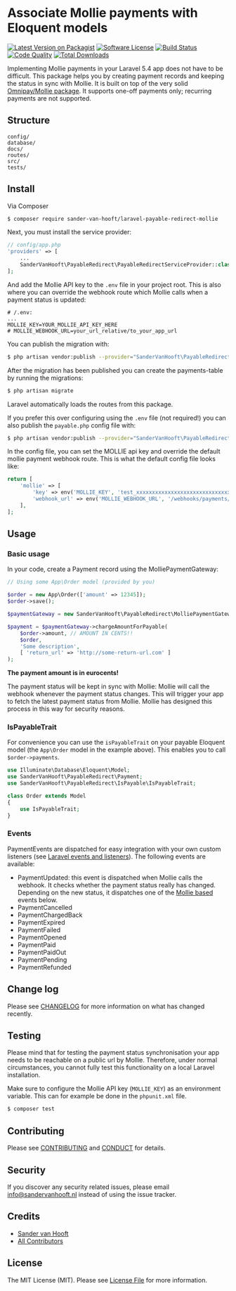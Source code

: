 # Associate Mollie payments with Eloquent models

[![Latest Version on Packagist][ico-version]][link-packagist]
[![Software License][ico-license]](LICENSE.md)
[![Build Status](https://travis-ci.org/sandervanhooft/laravel-payable-redirect-mollie.svg?branch=master)](https://travis-ci.org/sandervanhooft/laravel-payable-redirect-mollie)
[![Code Quality](https://scrutinizer-ci.com/g/sandervanhooft/laravel-payable-redirect-mollie/badges/quality-score.png?b=master)](https://scrutinizer-ci.com/g/sandervanhooft/laravel-payable-redirect-mollie/?branch=master)
[![Total Downloads][ico-downloads]][link-downloads]

Implementing Mollie payments in your Laravel 5.4 app does not have to be difficult. This package helps you by creating payment records and keeping the status in sync with Mollie. It is built on top of the very solid [Omnipay/Mollie package](http://omnipay.thephpleague.com). It supports one-off payments only; recurring payments are not supported.

## Structure

```        
config/
database/
docs/
routes/
src/
tests/
```

## Install

Via Composer

``` bash
$ composer require sander-van-hooft/laravel-payable-redirect-mollie
```

Next, you must install the service provider:

``` php
// config/app.php
'providers' => [
    ...
    SanderVanHooft\PayableRedirect\PayableRedirectServiceProvider::class,
];
```

And add the Mollie API key to the `.env` file in your project root.
This is also where you can override the webhook route which Mollie calls when a payment status is updated:
``` env
# /.env:
...
MOLLIE_KEY=YOUR_MOLLIE_API_KEY_HERE
# MOLLIE_WEBHOOK_URL=your_url_relative/to_your_app_url
```

You can publish the migration with:

``` bash
$ php artisan vendor:publish --provider="SanderVanHooft\PayableRedirect\PayableRedirectServiceProvider" --tag="migrations"
```

After the migration has been published you can create the payments-table by running the migrations:

``` bash
$ php artisan migrate
```

Laravel automatically loads the routes from this package.

If you prefer this over configuring using the `.env` file (not required!) you can also publish the `payable.php` config file with:

``` bash
$ php artisan vendor:publish --provider="SanderVanHooft\PayableRedirect\PayableRedirectServiceProvider" --tag="config"
```

In the config file, you can set the MOLLIE api key and override the default mollie payment webhook route. This is what the default config file looks like:

``` php
return [
    'mollie' => [
        'key' => env('MOLLIE_KEY', 'test_xxxxxxxxxxxxxxxxxxxxxxxxxxxxxx'),
        'webhook_url' => env('MOLLIE_WEBHOOK_URL', '/webhooks/payments/mollie'),
    ],
];
```

## Usage

### Basic usage
In your code, create a Payment record using the MolliePaymentGateway:

``` php
// Using some App\Order model (provided by you)

$order = new App\Order(['amount' => 12345]);
$order->save();

$paymentGateway = new SanderVanHooft\PayableRedirect\MolliePaymentGateway;

$payment = $paymentGateway->chargeAmountForPayable(
    $order->amount, // AMOUNT IN CENTS!!
    $order,
    'Some description',
    [ 'return_url' => 'http://some-return-url.com' ]
);
```

__The payment amount is in eurocents!__

The payment status will be kept in sync with Mollie: Mollie will call the webhook whenever the payment status changes. This will trigger your app to fetch the latest payment status from Mollie. Mollie has designed this process in this way for security reasons.

### IsPayableTrait
For convenience you can use the `isPayableTrait` on your payable Eloquent model (the `App\Order` model in the example above). This enables you to call `$order->payments`.

``` php
use Illuminate\Database\Eloquent\Model;
use SanderVanHooft\PayableRedirect\Payment;
use SanderVanHooft\PayableRedirect\IsPayable\IsPayableTrait;

class Order extends Model
{
    use IsPayableTrait;
}
```

### Events
PaymentEvents are dispatched for easy integration with your own custom listeners (see [Laravel events and listeners](https://laravel.com/docs/5.4/events)). The following events are available:

- PaymentUpdated: this event is dispatched when Mollie calls the webhook. It checks whether the payment status really has changed. Depending on the new status, it dispatches one of the [Mollie based](https://www.mollie.com/nl/docs/status) events below.
- PaymentCancelled
- PaymentChargedBack
- PaymentExpired
- PaymentFailed
- PaymentOpened
- PaymentPaid
- PaymentPaidOut
- PaymentPending
- PaymentRefunded

## Change log

Please see [CHANGELOG](CHANGELOG.md) for more information on what has changed recently.

## Testing

Please mind that for testing the payment status synchronisation your app needs to be reachable on a public url by Mollie. Therefore, under normal circumstances, you cannot fully test this functionality on a local Laravel installation.

Make sure to configure the Mollie API key (`MOLLIE_KEY`) as an environment variable. This can for example be done in the `phpunit.xml` file.

``` bash
$ composer test
```

## Contributing

Please see [CONTRIBUTING](CONTRIBUTING.md) and [CONDUCT](CONDUCT.md) for details.

## Security

If you discover any security related issues, please email info@sandervanhooft.nl instead of using the issue tracker.

## Credits

- [Sander van Hooft][link-author]
- [All Contributors][link-contributors]

## License

The MIT License (MIT). Please see [License File](LICENSE.md) for more information.

[ico-version]: https://img.shields.io/packagist/v/sander-van-hooft/laravel-payable-redirect-mollie.svg?style=flat-square
[ico-license]: https://img.shields.io/badge/license-MIT-brightgreen.svg?style=flat-square
[ico-travis]: https://img.shields.io/travis/sander-van-hooft/laravel-payable-redirect-mollie/master.svg?style=flat-square
[ico-downloads]: https://img.shields.io/packagist/dt/sander-van-hooft/laravel-payable-redirect-mollie.svg?style=flat-square

[link-packagist]: https://packagist.org/packages/sander-van-hooft/laravel-payable-redirect-mollie
[link-downloads]: https://packagist.org/packages/sander-van-hooft/laravel-payable-redirect-mollie
[link-author]: https://github.com/sandervanhooft
[link-contributors]: ../../contributors
